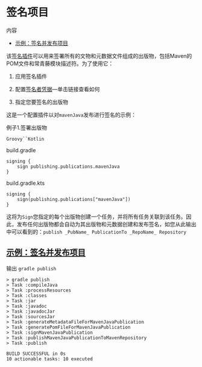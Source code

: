 # 签名项目


内容

  * [示例：签名并发布项目](#示例：签名并发布项目)

该[签名插件](https://docs.gradle.org/6.7.1/userguide/signing_plugin.html#signing_plugin)可以用来签署所有的文物和元数据文件组成的出版物，包括Maven的POM文件和常青藤模块描述符。为了使用它：

  1. 应用签名插件

  2. 配置[签名者凭据](https://docs.gradle.org/6.7.1/userguide/signing_plugin.html#sec:signatory_credentials)—单击链接查看如何

  3. 指定您要签名的出版物

这是一个配置插件以对`mavenJava`发布进行签名的示例：

例子1.签署出版物

`Groovy``Kotlin`

build.gradle

    
    
    signing {
        sign publishing.publications.mavenJava
    }

build.gradle.kts

    
    
    signing {
        sign(publishing.publications["mavenJava"])
    }

这将为`Sign`您指定的每个出版物创建一个任务，并将所有任务关联到该任务。因此，发布任何出版物都会自动为其出版物和元数据创建和发布签名，如您从此输出中可以看到的：`publish
_PubName_ PublicationTo _RepoName_ Repository`

## [示例：签名并发布项目](#示例：签名并发布项目)

输出 `gradle publish`

    
    
    > gradle publish
    > Task :compileJava
    > Task :processResources
    > Task :classes
    > Task :jar
    > Task :javadoc
    > Task :javadocJar
    > Task :sourcesJar
    > Task :generateMetadataFileForMavenJavaPublication
    > Task :generatePomFileForMavenJavaPublication
    > Task :signMavenJavaPublication
    > Task :publishMavenJavaPublicationToMavenRepository
    > Task :publish
    
    BUILD SUCCESSFUL in 0s
    10 actionable tasks: 10 executed

